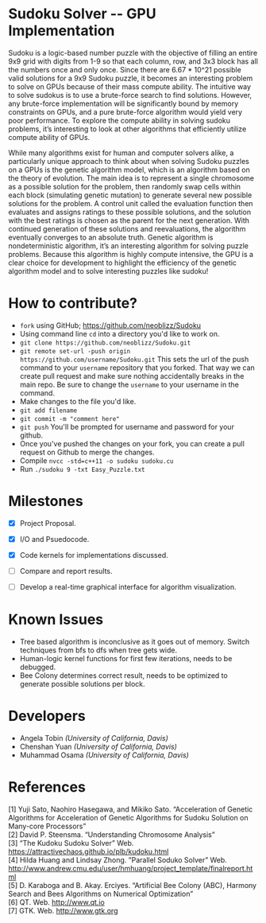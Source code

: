 Sudoku Solver -- GPU Implementation
===================================
Sudoku is a logic-based number puzzle with the objective of filling an entire 9x9 grid with digits from 1-9 so that each column, row, and 3x3 block has all the numbers once and only once. Since there are 6.67 * 10^21 possible valid solutions for a 9x9 Sudoku puzzle, it becomes an interesting problem to solve on GPUs because of their mass compute ability. The intuitive way to solve sudokus is to use a brute-force search to find solutions. However, any brute-force implementation will be significantly bound by memory constraints on GPUs, and a pure brute-force algorithm would yield very poor performance. To explore the compute ability in solving sudoku problems, it’s interesting to look at other algorithms that efficiently utilize compute ability of GPUs.

While many algorithms exist for human and computer solvers alike, a particularly unique approach to think about when solving Sudoku puzzles on a GPUs is the genetic algorithm model, which is an algorithm based on the theory of evolution. The main idea is to represent a single chromosome as a possible solution for the problem, then randomly swap cells within each block (simulating genetic mutation) to generate several new possible solutions for the problem. A  control unit called the evaluation function then evaluates and assigns ratings to these possible solutions, and the solution with the best ratings is chosen as the parent for the next generation. With continued generation of these solutions and reevaluations, the algorithm eventually converges to an absolute truth. Genetic algorithm is nondeterministic algorithm, it’s an interesting algorithm for solving puzzle problems. Because this algorithm is highly compute intensive, the GPU is a clear choice for development to highlight the efficiency of the genetic algorithm model and to solve interesting puzzles like sudoku!

How to contribute?
==================
- `fork` using GitHub; https://github.com/neoblizz/Sudoku
- Using command line `cd` into a directory you'd like to work on.
- `git clone https://github.com/neoblizz/Sudoku.git`
- `git remote set-url -push origin https://github.com/username/Sudoku.git` This sets the url of the push command to your `username` repository that you forked. That way we can create pull request and make sure nothing accidentally breaks in the main repo. Be sure to change the `username` to your username in the command.
- Make changes to the file you'd like.
- `git add filename`
- `git commit -m "comment here"`
- `git push` You'll be prompted for username and password for your github.
- Once you've pushed the changes on your fork, you can create a pull request on Github to merge the changes.
- Compile `nvcc -std=c++11 -o sudoku sudoku.cu`
- Run `./sudoku 9 -txt Easy_Puzzle.txt`

Milestones
==========
- [x] Project Proposal.

- [x] I/O and Psuedocode.

- [x] Code kernels for implementations discussed.

- [ ] Compare and report results.

- [ ] Develop a real-time graphical interface for algorithm visualization.

Known Issues
==========
- Tree based algorithm is inconclusive as it goes out of memory. Switch techniques from bfs to dfs when tree gets wide.
- Human-logic kernel functions for first few iterations, needs to be debugged.
- Bee Colony determines correct result, needs to be optimized to generate possible solutions per block.

Developers
==========
- Angela Tobin *(University of California, Davis)*
- Chenshan Yuan *(University of California, Davis)*
- Muhammad Osama *(University of California, Davis)*

References
==========
[1] Yuji Sato, Naohiro Hasegawa, and Mikiko Sato. “Acceleration of Genetic Algorithms for Acceleration of Genetic Algorithms for Sudoku Solution on Many-core Processors”<br>
[2] David P. Steensma. “Understanding Chromosome Analysis”<br>
[3] “The Kudoku Sudoku Solver” Web. https://attractivechaos.github.io/plb/kudoku.html<br>
[4] Hilda Huang and Lindsay Zhong. ”Parallel Soduko Solver” Web. http://www.andrew.cmu.edu/user/hmhuang/project_template/finalreport.html<br>
[5] D. Karaboga and B. Akay. Erciyes. “Artificial Bee Colony (ABC), Harmony Search and Bees Algorithms on Numerical Optimization”<br>
[6] QT. Web. http://www.qt.io<br>
[7] GTK. Web. http://www.gtk.org<br>
